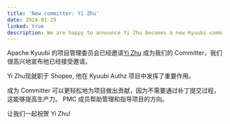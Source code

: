 ```yaml
---
title: 'New committer: Yi Zhu'
date: 2024-01-29
linked: true
description: We are happy to announce Yi Zhu becomes a new Kyuubi committer.
---
```

<!---
  Licensed under the Apache License, Version 2.0 (the "License");
  you may not use this file except in compliance with the License.
  You may obtain a copy of the License at
   http://www.apache.org/licenses/LICENSE-2.0
  Unless required by applicable law or agreed to in writing, software
  distributed under the License is distributed on an "AS IS" BASIS,
  WITHOUT WARRANTIES OR CONDITIONS OF ANY KIND, either express or implied.
  See the License for the specific language governing permissions and
  limitations under the License. See accompanying LICENSE file.
-->

Apache Kyuubi 的项目管理委员会已经邀请[Yi Zhu](https://github.com/Angerszhuuuu)
成为我们的 Committer，我们很高兴地宣布他已经接受邀请。

Yi Zhu现就职于 Shopee, 他在 Kyuubi Authz 项目中发挥了重要作用。

成为 Committer 可以更轻松地为项目做出贡献，因为不需要通过补丁提交过程，这能够提高生产力。
PMC 成员帮助管理和指导项目的方向。

让我们一起祝贺 Yi Zhu!